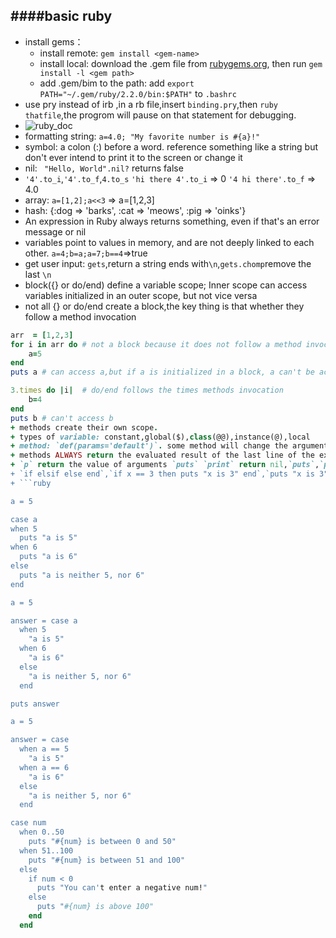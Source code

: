 ####basic ruby
----
+ install gems：
	+ install remote: `gem install <gem-name>`
	+ install local: download the .gem file from [rubygems.org](rubygems.org), then run `gem install -l <gem path>`
	+ add .gem/bim to the path: add `export PATH="~/.gem/ruby/2.2.0/bin:$PATH"` to `.bashrc`
+ use pry instead of irb ,in a rb file,insert `binding.pry`,then `ruby thatfile`,the progrom will pause on that statement for debugging.
+ ![ruby_doc](../../img/pl/ruby_doc.jpg)
+ formatting string: `a=4.0; "My favorite number is #{a}!"`
+ symbol: a colon (:) before a word. reference something like a string but don't ever intend to print it to the screen or change it
+ nil: ` "Hello, World".nil?` returns false
+ `'4'.to_i`,`'4'.to_f`,`4.to_s` `'hi there 4'.to_i` => 0 `'4 hi there'.to_f` => 4.0
+ array: `a=[1,2];a<<3` => a=[1,2,3]
+ hash: {:dog => 'barks', :cat => 'meows', :pig => 'oinks'}
+ An expression in Ruby always returns something, even if that's an error message or nil
+ variables point to values in memory, and are not deeply linked to each other. `a=4;b=a;a=7;b==4`=>true
+ get user input: `gets`,return a string ends with`\n`,`gets.chomp`remove the last `\n`
+ block({} or do/end) define a variable scope; Inner scope can access variables initialized in an outer scope, but not vice versa
+ not all {} or do/end create a block,the key thing is that whether they follow a method invocation
```ruby
arr  = [1,2,3]
for i in arr do # not a block because it does not follow a method invocation
	a=5
end
puts a # can access a,but if a is initialized in a block, a can't be accessed.

3.times do |i|  # do/end follows the times methods invocation
	b=4
end
puts b # can't access b
+ methods create their own scope.
+ types of variable: constant,global($),class(@@),instance(@),local
+ method: `def(params='default')`. some method will change the argument,such as `array.pop`
+ methods ALWAYS return the evaluated result of the last line of the expression unless an explicit return comes before it
+ `p` return the value of arguments `puts` `print` return nil,`puts`,`p` results in a new line, while `print` doesn't.
+ `if elsif else end`,`if x == 3 then puts "x is 3" end`,`puts "x is 3" if x == 3`,`puts "x is NOT 3" unless x == 3`
+ ```ruby

a = 5

case a
when 5
  puts "a is 5"
when 6
  puts "a is 6"
else
  puts "a is neither 5, nor 6"
end

a = 5

answer = case a
  when 5
    "a is 5"
  when 6
    "a is 6"
  else
    "a is neither 5, nor 6"
  end

puts answer

a = 5

answer = case
  when a == 5
    "a is 5"
  when a == 6
    "a is 6"
  else
    "a is neither 5, nor 6"
  end

case num
  when 0..50
    puts "#{num} is between 0 and 50"
  when 51..100
    puts "#{num} is between 51 and 100"
  else
    if num < 0
      puts "You can't enter a negative num!"
    else
      puts "#{num} is above 100"
    end
  end
```